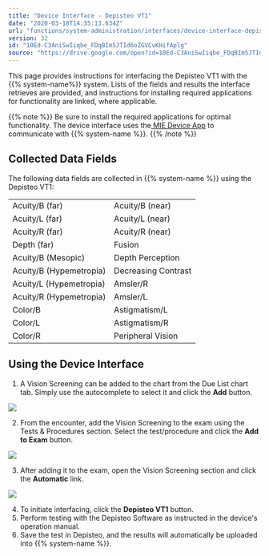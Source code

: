 ```yaml
---
title: "Device Interface - Depisteo VT1"
date: "2020-03-18T14:35:13.634Z"
url: "functions/system-administration/interfaces/device-interface-depisteo-vt1.html"
version: 32
id: "10Ed-C3AniSwIiqbe_FDqBIm5JTId6oZGVCvKHifAplg"
source: "https://drive.google.com/open?id=10Ed-C3AniSwIiqbe_FDqBIm5JTId6oZGVCvKHifAplg"
---
```

This page provides instructions for interfacing the Depisteo VT1 with the {{% system-name%}} system. Lists of the fields and results the interface retrieves are provided, and instructions for installing required applications for functionality are linked, where applicable. 



{{% note %}} Be sure to install the required applications for optimal functionality. The device interface uses the[ ](http://confluence.mieweb.com/display/MIEDeviceApp/Installing+MIE+Device+App)[MIE Device App](http://confluence.mieweb.com/display/MIEDeviceApp/Installing+MIE+Device+App) to communicate with {{% system-name %}}. {{% /note %}}


## Collected Data Fields

The following data fields are collected in {{% system-name %}} using the Depisteo VT1:

<table>
  <tr>
    <td>Acuity/B (far)</td>
    <td>Acuity/B (near)</td>
  </tr>
  <tr>
    <td>Acuity/L (far)</td>
    <td>Acuity/L (near)</td>
  </tr>
  <tr>
    <td>Acuity/R (far)</td>
    <td>Acuity/R (near)</td>
  </tr>
  <tr>
    <td>Depth (far)</td>
    <td>Fusion</td>
  </tr>
  <tr>
    <td>Acuity/B (Mesopic)</td>
    <td>Depth Perception</td>
  </tr>
  <tr>
    <td>Acuity/B (Hypemetropia)</td>
    <td>Decreasing Contrast</td>
  </tr>
  <tr>
    <td>Acuity/L (Hypemetropia)</td>
    <td>Amsler/R</td>
  </tr>
  <tr>
    <td>Acuity/R (Hypemetropia)</td>
    <td>Amsler/L</td>
  </tr>
  <tr>
    <td>Color/B</td>
    <td>Astigmatism/L</td>
  </tr>
  <tr>
    <td>Color/L</td>
    <td>Astigmatism/R</td>
  </tr>
  <tr>
    <td>Color/R</td>
    <td>Peripheral Vision</td>
  </tr>
</table>

## Using the Device Interface

1. A Vision Screening can be added to the chart from the Due List chart tab. Simply use the autocomplete to select it and click the <strong>Add</strong> button.

![](device-interface-depisteo-vt1.images/image3.png)

2. From the encounter, add the Vision Screening to the exam using the Tests & Procedures section. Select the test/procedure and click the <strong>Add to Exam</strong> button.

![](device-interface-depisteo-vt1.images/image1.png)

3. After adding it to the exam, open the Vision Screening section and click the <strong>Automatic</strong> link.

![](device-interface-depisteo-vt1.images/image2.png)

4. To initiate interfacing, click the <strong>Depisteo VT1</strong> button.
5. Perform testing with the Depisteo Software as instructed in the device's operation manual.
6. Save the test in Depisteo, and the results will automatically be uploaded into {{% system-name %}}.




